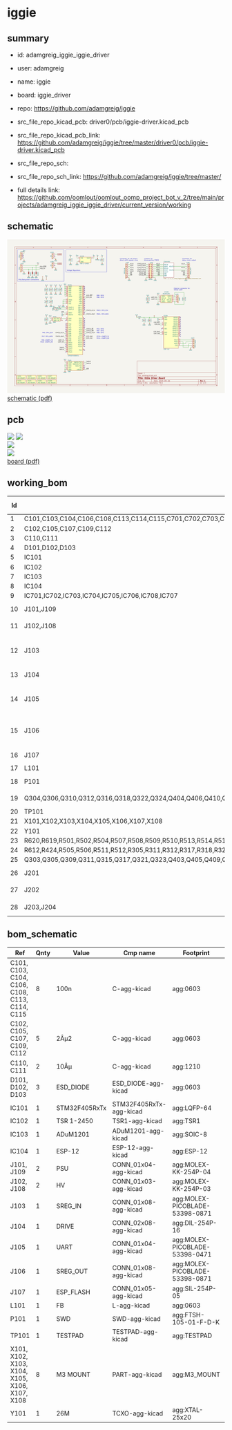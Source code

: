 # iggie
 
## summary 
* id: adamgreig_iggie_iggie_driver
* user: adamgreig
* name: iggie
* board: iggie_driver
* repo: https://github.com/adamgreig/iggie
* src_file_repo_kicad_pcb: driver0/pcb/iggie-driver.kicad_pcb
* src_file_repo_kicad_pcb_link: https://github.com/adamgreig/iggie/tree/master/driver0/pcb/iggie-driver.kicad_pcb


* src_file_repo_sch: 
* src_file_repo_sch_link: https://github.com/adamgreig/iggie/tree/master/
* full details link: https://github.com/oomlout/oomlout_oomp_project_bot_v_2/tree/main/projects/adamgreig_iggie_iggie_driver/current_version/working  

## schematic  
![](working_schematic_600.png)  
[schematic (pdf)](working_schematic.pdf) 






















## pcb  
![](working_3d_600.png) 
![](working_3d_front_600.png)  
![](working_3d_back_600.png)  
![](working_600.png)  
[board (pdf)](working.pdf)  

## working_bom
| Id | Designator | Footprint | Quantity | Designation | Supplier and ref |  | None | 
| --- | --- | --- | --- | --- | --- | --- | --- | 
| 1 | C101,C103,C104,C106,C108,C113,C114,C115,C701,C702,C703,C704,C705,C706,C707,C708 | 0603 | 16 | 100n |  |  | [''] | 
| 2 | C102,C105,C107,C109,C112 | 0603 | 5 | 2Âµ2 |  |  | [''] | 
| 3 | C110,C111 | 1210 | 2 | 10Âµ |  |  | [''] | 
| 4 | D101,D102,D103 | 0603 | 3 | ESD_DIODE |  |  | [''] | 
| 5 | IC101 | LQFP-64 | 1 | STM32F405RxTx |  |  | [''] | 
| 6 | IC102 | TSR1 | 1 | TSR 1-2450 |  |  | [''] | 
| 7 | IC103 | SOIC-8 | 1 | ADuM1201 |  |  | [''] | 
| 8 | IC104 | ESP-12 | 1 | ESP-12 |  |  | [''] | 
| 9 | IC701,IC702,IC703,IC704,IC705,IC706,IC708,IC707 | TSSOP-16 | 8 | 74HC595 |  |  | [''] | 
| 10 | J101,J109 | MOLEX-KK-254P-04 | 2 | PSU |  |  | [''] | 
| 11 | J102,J108 | MOLEX-KK-254P-03 | 2 | HV |  |  | [''] | 
| 12 | J103 | MOLEX-PICOBLADE-53398-0871 | 1 | SREG_IN |  |  | [''] | 
| 13 | J104 | DIL-254P-16 | 1 | DRIVE |  |  | [''] | 
| 14 | J105 | MOLEX-PICOBLADE-53398-0471 | 1 | UART |  |  | [''] | 
| 15 | J106 | MOLEX-PICOBLADE-53398-0871 | 1 | SREG_OUT |  |  | [''] | 
| 16 | J107 | SIL-254P-05 | 1 | ESP_FLASH |  |  | [''] | 
| 17 | L101 | 0603 | 1 | FB |  |  | [''] | 
| 18 | P101 | FTSH-105-01-F-D-K | 1 | SWD |  |  | [''] | 
| 19 | Q304,Q306,Q310,Q312,Q316,Q318,Q322,Q324,Q404,Q406,Q410,Q412,Q416,Q418,Q422,Q424,Q504,Q506,Q510,Q512,Q516,Q518,Q522,Q524,Q604,Q606,Q610,Q612,Q616,Q618,Q622,Q624,Q601,Q301,Q302,Q307,Q308,Q313,Q319,Q320,Q401,Q402,Q407,Q408,Q413,Q414,Q419,Q420,Q501,Q502,Q507,Q508,Q513,Q514,Q519,Q520,Q602,Q607,Q608,Q613,Q614,Q619,Q620,Q314 | SOT-23 | 64 | DMN60H080DS-7 |  |  | [''] | 
| 20 | TP101 | TESTPAD | 1 | TESTPAD |  |  | [''] | 
| 21 | X101,X102,X103,X104,X105,X106,X107,X108 | M3_MOUNT | 8 | M3 MOUNT |  |  | [''] | 
| 22 | Y101 | XTAL-25x20 | 1 | 26M |  |  | [''] | 
| 23 | R620,R619,R501,R502,R504,R507,R508,R509,R510,R513,R514,R515,R301,R302,R303,R304,R307,R308,R309,R310,R313,R314,R315,R316,R319,R320,R321,R322,R401,R402,R403,R404,R407,R408,R409,R410,R413,R414,R415,R416,R419,R420,R421,R422,R610,R520,R603,R602,R604,R608,R519,R516,R522,R621,R616,R613,R503,R607,R622,R615,R521,R601,R609,R614 | 1206 | 64 | 10k |  |  | [''] | 
| 24 | R612,R424,R505,R506,R511,R512,R305,R311,R312,R317,R318,R323,R324,R405,R406,R411,R412,R417,R418,R423,R617,R517,R524,R518,R624,R618,R306,R605,R611,R606,R623,R523 | 1206 | 32 | 93k1 |  |  | [''] | 
| 25 | Q303,Q305,Q309,Q311,Q315,Q317,Q321,Q323,Q403,Q405,Q409,Q411,Q415,Q417,Q421,Q423,Q503,Q505,Q509,Q511,Q515,Q517,Q521,Q523,Q603,Q605,Q609,Q611,Q615,Q617,Q621,Q623 | SOT-23 | 32 | PBHV9050T,215 |  |  | [''] | 
| 26 | J201 | IPL1-116-02-L-SH | 1 | A_1_16 |  |  | [''] | 
| 27 | J202 | IPL1-116-02-L-SH | 1 | A_17_32 |  |  | [''] | 
| 28 | J203,J204 | IPL1-116-02-L-SH | 2 | K_1_16 |  |  | [''] | 


## bom_schematic
| Ref | Qnty | Value | Cmp name | Footprint | Description | Vendor | DNP | 
| --- | --- | --- | --- | --- | --- | --- | --- | 
| C101, C103, C104, C106, C108, C113, C114, C115 | 8 | 100n | C-agg-kicad | agg:0603 |  |  |  | 
| C102, C105, C107, C109, C112 | 5 | 2Âµ2 | C-agg-kicad | agg:0603 |  |  |  | 
| C110, C111 | 2 | 10Âµ | C-agg-kicad | agg:1210 |  |  |  | 
| D101, D102, D103 | 3 | ESD_DIODE | ESD_DIODE-agg-kicad | agg:0603 |  |  |  | 
| IC101 | 1 | STM32F405RxTx | STM32F405RxTx-agg-kicad | agg:LQFP-64 |  |  |  | 
| IC102 | 1 | TSR 1-2450 | TSR1-agg-kicad | agg:TSR1 |  |  |  | 
| IC103 | 1 | ADuM1201 | ADuM1201-agg-kicad | agg:SOIC-8 |  |  |  | 
| IC104 | 1 | ESP-12 | ESP-12-agg-kicad | agg:ESP-12 |  |  |  | 
| J101, J109 | 2 | PSU | CONN_01x04-agg-kicad | agg:MOLEX-KK-254P-04 |  |  |  | 
| J102, J108 | 2 | HV | CONN_01x03-agg-kicad | agg:MOLEX-KK-254P-03 |  |  |  | 
| J103 | 1 | SREG_IN | CONN_01x08-agg-kicad | agg:MOLEX-PICOBLADE-53398-0871 |  |  |  | 
| J104 | 1 | DRIVE | CONN_02x08-agg-kicad | agg:DIL-254P-16 |  |  |  | 
| J105 | 1 | UART | CONN_01x04-agg-kicad | agg:MOLEX-PICOBLADE-53398-0471 |  |  |  | 
| J106 | 1 | SREG_OUT | CONN_01x08-agg-kicad | agg:MOLEX-PICOBLADE-53398-0871 |  |  |  | 
| J107 | 1 | ESP_FLASH | CONN_01x05-agg-kicad | agg:SIL-254P-05 |  |  |  | 
| L101 | 1 | FB | L-agg-kicad | agg:0603 |  |  |  | 
| P101 | 1 | SWD | SWD-agg-kicad | agg:FTSH-105-01-F-D-K |  |  |  | 
| TP101 | 1 | TESTPAD | TESTPAD-agg-kicad | agg:TESTPAD |  |  |  | 
| X101, X102, X103, X104, X105, X106, X107, X108 | 8 | M3 MOUNT | PART-agg-kicad | agg:M3_MOUNT |  |  |  | 
| Y101 | 1 | 26M | TCXO-agg-kicad | agg:XTAL-25x20 |  |  |  | 



